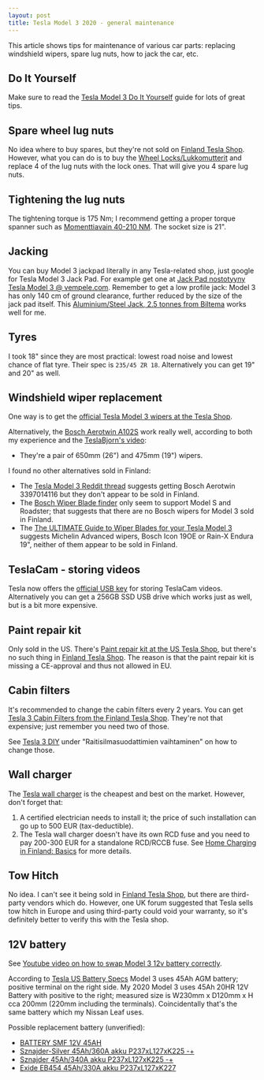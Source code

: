 ```yaml
---
layout: post
title: Tesla Model 3 2020 - general maintenance
---
```


This article shows tips for maintenance of various car parts: replacing windshield
wipers, spare lug nuts, how to jack the car, etc.

## Do It Yourself

Make sure to read the [Tesla Model 3 Do It Yourself](https://www.tesla.com/support/do-it-yourself-model-3?redirect=no)
guide for lots of great tips.

## Spare wheel lug nuts

No idea where to buy spares, but they're not sold on [Finland Tesla Shop](https://shop.tesla.com/fi_fi/category/ajoneuvon-lisavarusteet/model-3).
However, what you can do is to buy the [Wheel Locks/Lukkomutterit](https://shop.tesla.com/fi_fi/product/lukkomutterit)
and replace 4 of the lug nuts with the lock ones. That will give you 4 spare lug nuts.

## Tightening the lug nuts

The tightening torque is 175 Nm; I recommend getting a proper torque spanner
such as [Momenttiavain 40-210 NM](https://www.biltema.fi/tyokalut/kasityokalut/hylsytyokalut/momenttiavaimet/momenttiavain-12-2000020911).
The socket size is 21".

## Jacking

You can buy Model 3 jackpad literally in any Tesla-related shop, just google for
Tesla Model 3 Jack Pad. For example get one at [Jack Pad nostotyyny Tesla Model 3 @ vempele.com](https://www.vempele.fi/tuote/jack-pad-nostotyyny-tesla-3/).
Remember to get a low profile jack: Model 3 has only 140 cm of ground clearance,
further reduced by the size of the jack pad itself.
This [Aluminium/Steel Jack, 2.5 tonnes from Biltema](https://www.biltema.fi/en-fi/car---mc/workshop-equipment/lifting-equipment/car-jacks/aluminiumsteel-jack-25-tonnes-2000038408)
works well for me.

## Tyres

I took 18" since they are most practical: lowest road noise and lowest chance of flat tyre.
Their spec is `235/45 ZR 18`. Alternatively you can get 19" and 20" as well.

## Windshield wiper replacement

One way is to get the [official Tesla Model 3 wipers at the Tesla Shop](https://shop.tesla.com/fi_fi/product/model-3_n-tuulilasinpyyhkimen-sulat).

Alternatively, the [Bosch Aerotwin A102S](https://www.autodoc.fi/bosch/7882805) work really well,
according to both my experience and the [TeslaBjorn's video](https://youtu.be/gHe5wvxjFcI?t=601):
* They're a pair of 650mm (26") and 475mm (19") wipers.

I found no other alternatives sold in Finland:
* The [Tesla Model 3 Reddit thread](https://www.reddit.com/r/teslamotors/comments/e85ugt/tesla_model_3_demystifying_the_wiper_blades/)
  suggests getting Bosch Aerotwin 3397014116 but they don't appear to be sold in Finland.
* The [Bosch Wiper Blade finder](https://www.boschwiperblades.com/) only seem to support
  Model S and Roadster; that suggests that there are no Bosch wipers for Model 3
  sold in Finland.
* The [The ULTIMATE Guide to Wiper Blades for your Tesla Model 3](https://www.youtube.com/watch?v=ucF3bXqXeuw)
  suggests Michelin Advanced wipers, Bosch Icon 19OE or Rain-X Endura 19", neither of them appear to
  be sold in Finland.

## TeslaCam - storing videos

Tesla now offers the [official USB key](https://shop.tesla.com/fi_fi/product/usb-drive---128-gb)
for storing TeslaCam videos. Alternatively you can get a 256GB SSD USB drive which works just as well,
but is a bit more expensive.

## Paint repair kit

Only sold in the US. There's [Paint repair kit at the US Tesla Shop](https://shop.tesla.com/product/paint-repair-kit),
but there's no such thing in [Finland Tesla Shop](https://shop.tesla.com/fi_fi/category/ajoneuvon-lisavarusteet/model-3).
The reason is that the paint repair kit is missing a CE-approval and thus not allowed in EU.

## Cabin filters

It's recommended to change the cabin filters every 2 years.
You can get [Tesla 3 Cabin Filters from the Finland Tesla Shop](https://shop.tesla.com/fi_fi/product/model-3_n-ilmansuodatin).
They're not that expensive; just remember you need two of those.

See [Tesla 3 DIY](https://www.tesla.com/support/do-it-yourself-model-3?redirect=no)
under "Raitisilmasuodattimien vaihtaminen" on how to change those.

## Wall charger

The [Tesla wall charger](https://shop.tesla.com/fi_fi/product/hopeanvarinen-seinaliitin)
is the cheapest and best on the market. However, don't forget that:

1. A certified electrician needs to install it; the price of such installation can
   go up to 500 EUR (tax-deductible).
2. The Tesla wall charger doesn't have its own RCD fuse and you need to pay 200-300 EUR
   for a standalone RCD/RCCB fuse. See [Home Charging in Finland: Basics](../home-charging-finland-basics/)
   for more details.

## Tow Hitch

No idea. I can't see it being sold in [Finland Tesla Shop](https://shop.tesla.com/fi_fi/category/ajoneuvon-lisavarusteet/model-3),
but there are third-party vendors which do. However, one UK forum suggested
that Tesla sells tow hitch in Europe and using third-party could void your warranty,
so it's definitely better to verify this with the Tesla shop.

## 12V battery

See [Youtube video on how to swap Model 3 12v battery correctly](https://www.youtube.com/watch?v=76PtZPF-Dvo).

According to [Tesla US Battery Specs](https://teslatap.com/articles/12-volt-battery-compendium/) Model 3 uses 45Ah AGM battery;
positive terminal on the right side. My 2020 Model 3 uses 45Ah 20HR 12V Battery with positive to the right; measured size is
W230mm x D120mm x H cca 200mm (220mm including the terminals). Coincidentally that's the same battery which my Nissan Leaf uses.

Possible replacement battery (unverified):

* [BATTERY SMF 12V 45AH](https://www.biltema.fi/en-fi/car---mc/car-spares/electrical-system/car-batteries/battery-smf-12v-45ah-2000029829)
* [Sznajder-Silver 45Ah/360A akku P237xL127xK225 -+](https://m.motonet.fi/fi/tuote/903009/Sznajder-Silver-45Ah360A-akku-P237xL127xK225--)
* [Sznajder 45Ah/340A akku P237xL127xK225 -+](https://m.motonet.fi/fi/tuote/9054577/Sznajder-45Ah340A-akku-P237xL127xK225--)
* [Exide EB454 45Ah/330A akku P237xL127xK227](https://m.motonet.fi/fi/tuote/909512/Exide-EB454-45Ah330A-akku-P237xL127xK227)

